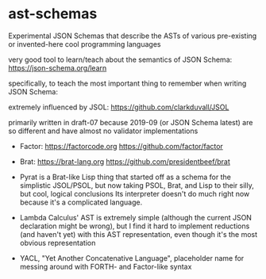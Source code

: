 ast-schemas
===

Experimental JSON Schemas that describe the ASTs of various pre-existing or invented-here cool programming languages

very good tool to learn/teach about the semantics of JSON Schema: https://json-schema.org/learn

specifically, to teach the most important thing to remember when writing JSON Schema:

extremely influenced by JSOL: https://github.com/clarkduvall/JSOL

primarily written in draft-07 because 2019-09 (or JSON Schema latest) are so different and have almost no validator implementations

- Factor: https://factorcode.org https://github.com/factor/factor
- Brat: https://brat-lang.org https://github.com/presidentbeef/brat


- Pyrat is a Brat-like Lisp thing that started off as a schema for the simplistic JSOL/PSOL, but now taking PSOL, Brat, and Lisp to their silly, but cool, logical conclusions
  Its interpreter doesn't do much right now because it's a complicated language.

- Lambda Calculus' AST is extremely simple (although the current JSON declaration might be wrong), but I find it hard to implement reductions (and haven't yet) with this AST representation, even though it's the most obvious representation

- YACL, "Yet Another Concatenative Language", placeholder name for messing around with FORTH- and Factor-like syntax
